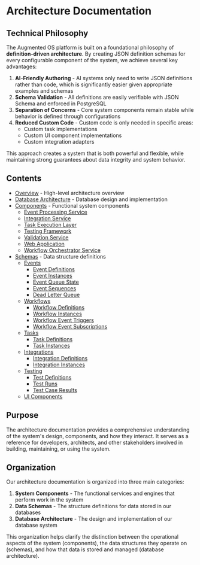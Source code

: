 # Architecture Documentation

## Technical Philosophy

The Augmented OS platform is built on a foundational philosophy of **definition-driven architecture**. By creating JSON definition schemas for every configurable component of the system, we achieve several key advantages:


1. **AI-Friendly Authoring** - AI systems only need to write JSON definitions rather than code, which is significantly easier given appropriate examples and schemas
2. **Schema Validation** - All definitions are easily verifiable with JSON Schema and enforced in PostgreSQL
3. **Separation of Concerns** - Core system components remain stable while behavior is defined through configurations
4. **Reduced Custom Code** - Custom code is only needed in specific areas:
   * Custom task implementations
   * Custom UI component implementations
   * Custom integration adapters

This approach creates a system that is both powerful and flexible, while maintaining strong guarantees about data integrity and system behavior.

## Contents

* [Overview](./overview.md) - High-level architecture overview
* [Database Architecture](./database_architecture.md) - Database design and implementation
* [Components](./components/) - Functional system components
  * [Event Processing Service](./components/event_processing_service/)
  * [Integration Service](./components/integration_service/)
  * [Task Execution Layer](./components/task_execution_layer/)
  * [Testing Framework](./components/testing_framework/)
  * [Validation Service](./components/validation_service/)
  * [Web Application](./components/web_application/)
  * [Workflow Orchestrator Service](./components/workflow_orchestrator_service/)
* [Schemas](./schemas/) - Data structure definitions
  * [Events](./schemas/#events)
    * [Event Definitions](./schemas/event_definitions.md)
    * [Event Instances](./schemas/event_instances.md)
    * [Event Queue State](./schemas/event_queue_state.md)
    * [Event Sequences](./schemas/event_sequences.md)
    * [Dead Letter Queue](./schemas/dead_letter_queue.md)
  * [Workflows](./schemas/#workflows)
    * [Workflow Definitions](./schemas/workflow_definitions.md)
    * [Workflow Instances](./schemas/workflow_instances.md)
    * [Workflow Event Triggers](./schemas/workflow_event_triggers.md)
    * [Workflow Event Subscriptions](./schemas/workflow_event_subscriptions.md)
  * [Tasks](./schemas/#tasks)
    * [Task Definitions](./schemas/task_definitions.md)
    * [Task Instances](./schemas/task_instances.md)
  * [Integrations](./schemas/#integrations)
    * [Integration Definitions](./schemas/integration_definitions.md)
    * [Integration Instances](./schemas/integration_instances.md)
  * [Testing](./schemas/#tests)
    * [Test Definitions](./schemas/test_definitions.md)
    * [Test Runs](./schemas/test_runs.md)
    * [Test Case Results](./schemas/test_case_results.md)
  * [UI Components](./schemas/ui_components.md)

## Purpose

The architecture documentation provides a comprehensive understanding of the system's design, components, and how they interact. It serves as a reference for developers, architects, and other stakeholders involved in building, maintaining, or using the system.

## Organization

Our architecture documentation is organized into three main categories:


1. **System Components** - The functional services and engines that perform work in the system
2. **Data Schemas** - The structure definitions for data stored in our databases
3. **Database Architecture** - The design and implementation of our database system

This organization helps clarify the distinction between the operational aspects of the system (components), the data structures they operate on (schemas), and how that data is stored and managed (database architecture).